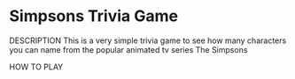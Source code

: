 # Simpsons Trivia Game

DESCRIPTION
This is a very simple trivia game to see how many characters you can name from
the popular animated tv series The Simpsons

HOW TO PLAY
